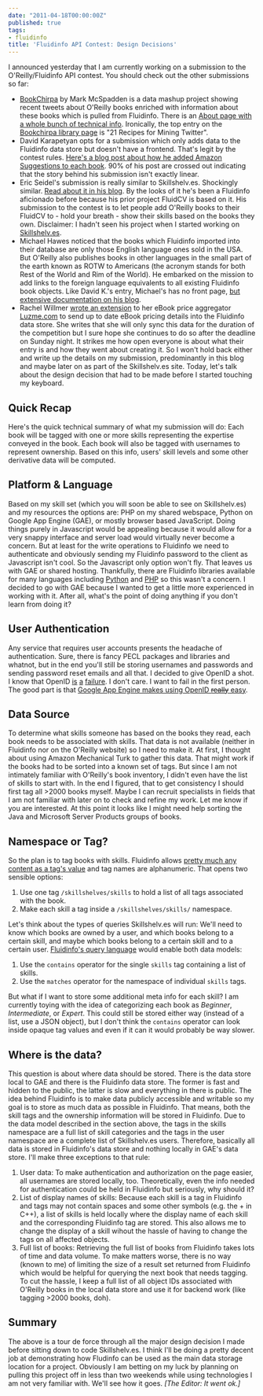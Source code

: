 ```yaml
---
date: "2011-04-18T00:00:00Z"
published: true
tags:
- fluidinfo
title: 'Fluidinfo API Contest: Design Decisions'
---
```


I announced yesterday that I am currently working on a submission to the O'Reilly/Fluidinfo API contest. You should check out the other submissions so far:

* [BookChirpa](http://www.bookchirpa.com/) by Mark McSpadden is a data mashup project showing recent tweets about O'Reilly books enriched with information about these books which is pulled from Fluidinfo. There is an [About page with a whole bunch of technical info](http://www.bookchirpa.com/about). Ironically, the top entry on the [Bookchirpa library page](http://www.bookchirpa.com/books) is "21 Recipes for Mining Twitter".
* David Karapetyan opts for a submission which only adds data to the Fluidinfo data store but doesn't have a frontend. That's legit by the contest rules. [Here's a blog post about how he added Amazon Suggestions to each book](http://articulationstudy.posterous.com/oreilly-writable-api-competition). 90% of his post are crossed out indicating that the story behind his submission isn't exactly linear.
* Eric Seidel's submission is really similar to Skillshelv.es. Shockingly similar. [Read about it in his blog](http://eseidel.org/blog/2011/04/fluidinfo-oreilly-competition/). By the looks of it he's been a Fluidinfo aficionado before because his prior project FluidCV is based on it. His submission to the contest is to let people add O'Reilly books to their FluidCV to - hold your breath - show their skills based on the books they own. Disclaimer: I hadn't seen his project when I started working on [Skillshelv.es](http://www.skillshelv.es/).
* Michael Hawes noticed that the books which Fluidinfo imported into their database are only those English language ones sold in the USA. But O'Reilly also publishes books in other languages in the small part of the earth known as ROTW to Americans (the acronym stands for both Rest of the World and Rim of the World). He embarked on the mission to add links to the foreign language equivalents to all existing Fluidinfo book objects. Like David K.'s entry, Michael's has no front page, [but extensive documentation on his blog](http://www.gottahavacuppamocha.com/about/oreilly-fluidinfo-api-competition/).
* Rachel Willmer [wrote an extension](http://luzme.com/blog/2011/04/luzme-enters-fluidinfos-writable-api-competition/) to her eBook price aggregator [Luzme.com](http://www.luzme.com/) to send up to date eBook pricing details into the Fluidinfo data store. She writes that she will only sync this data for the duration of the competition but I sure hope she continues to do so after the deadline on Sunday night.
It strikes me how open everyone is about what their entry is and how they went about creating it. So I won't hold back either and write up the details on my submission, predominantly in this blog and maybe later on as part of the Skillshelv.es site. Today, let's talk about the design decision that had to be made before I started touching my keyboard.

## Quick Recap

Here's the quick technical summary of what my submission will do: Each book will be tagged with one or more skills representing the expertise conveyed in the book. Each book will also be tagged with usernames to represent ownership. Based on this info, users' skill levels and some other derivative data will be computed.

## Platform & Language

Based on my skill set (which you will soon be able to see on Skillshelv.es) and my resources the options are: PHP on my shared webspace, Python on Google App Engine (GAE), or mostly browser based JavaScript. Doing things purely in Javascript would be appealing because it would allow for a very snappy interface and server load would virtually never become a concern. But at least for the write operations to Fluidinfo we need to authenticate and obviously sending my Fluidinfo password to the client as Javascript isn't cool. So the Javascript only option won't fly. That leaves us with GAE or shared hosting. Thankfully, there are Fluidinfo libraries available for many languages including [Python](https://github.com/paparent/phpFluidDB) and [PHP](https://github.com/paparent/phpFluidDB) so this wasn't a concern. I decided to go with GAE because I wanted to get a little more experienced in working with it. After all, what's the point of doing anything if you don't learn from doing it?

## User Authentication

Any service that requires user accounts presents the headache of authentication. Sure, there is fancy PECL packages and libraries and whatnot, but in the end you'll still be storing usernames and passwords and sending password reset emails and all that. I decided to give OpenID a shot. I know that OpenID [is](http://productblog.37signals.com/products/2011/01/well-be-retiring-our-support-of-openid-on-may-1.html) [a](http://blog.wekeroad.com/thoughts/open-id-is-a-party-that-happened) [failure](http://www.quora.com/OpenID/What-s-wrong-with-OpenID). I don't care. I want to fail in the first person. The good part is that [Google App Engine makes using OpenID ~~really~~ easy](http://code.google.com/appengine/articles/openid.html).

## Data Source

To determine what skills someone has based on the books they read, each book needs to be associated with skills. That data is not available (neither in Fluidinfo nor on the O'Reilly website) so I need to make it. At first, I thought about using Amazon Mechanical Turk to gather this data. That might work if the books had to be sorted into a known set of tags. But since I am not intimately familiar with O'Reilly's book inventory, I didn't even have the list of skills to start with. In the end I figured, that to get consistency I should first tag all >2000 books myself. Maybe I can recruit specialists in fields that I am not familiar with later on to check and refine my work. Let me know if you are interested. At this point it looks like I might need help sorting the Java and Microsoft Server Products groups of books.

## Namespace or Tag?

So the plan is to tag books with skills. Fluidinfo allows [pretty much any content as a tag's value](http://doc.fluidinfo.com/fluidDB/api/tag-values.html) and tag names are alphanumeric. That opens two sensible options:

1. Use one tag `/skillshelves/skills` to hold a list of all tags associated with the book.
2. Make each skill a tag inside a `/skillshelves/skills/` namespace.

Let's think about the types of queries Skillshelv.es will run: We'll need to know which books are owned by a user, and which books belong to a certain skill, and maybe which books belong to a certain skill and to a certain user. [Fluidinfo's query language](http://doc.fluidinfo.com/fluidDB/queries.html) would enable both data models:

1. Use the `contains` operator for the single `skills` tag containing a list of skills.
2. Use the `matches` operator for the namespace of individual `skills` tags.

But what if I want to store some additional meta info for each skill? I am currently toying with the idea of categorizing each book as *Beginner*, *Intermediate*, or *Expert*. This could still be stored either way (instead of a list, use a JSON object), but I don't think the `contains` operator can look inside opaque tag values and even if it can it would probably be way slower.

## Where is the data?

This question is about where data should be stored. There is the data store local to GAE and there is the Fluidinfo data store. The former is fast and hidden to the public, the latter is slow and everything in there is public. The idea behind Fluidinfo is to make data publicly accessible and writable so my goal is to store as much data as possible in Fluidinfo. That means, both the skill tags and the ownership information will be stored in Fluidinfo. Due to the data model described in the section above, the tags in the skills namespace are a full list of skill categories and the tags in the user namespace are a complete list of Skillshelv.es users. Therefore, basically all data is stored in Fluidinfo's data store and nothing locally in GAE's data store. I'll make three exceptions to that rule:

1. User data: To make authentication and authorization on the page easier, all usernames are stored locally, too. Theoretically, even the info needed for authentication could be held in Fluidinfo but seriously, why should it?
2. List of display names of skills: Because each skill is a tag in Fluidinfo and tags may not contain spaces and some other symbols (e.g. the + in C++), a list of skills is held locally where the display name of each skill and the corresponding Fluidinfo tag are stored. This also allows me to change the display of a skill wihout the hassle of having to change the tags on all affected objects.
3. Full list of books: Retrieving the full list of books from Fluidinfo takes lots of time and data volume. To make matters worse, there is no way (known to me) of limiting the size of a result set returned from Fluidinfo which would be helpful for querying the next book that needs tagging. To cut the hassle, I keep a full list of all object IDs associated with O'Reilly books in the local data store and use it for backend work (like tagging >2000 books, doh).

## Summary

The above is a tour de force through all the major design decision I made before sitting down to code Skillshelv.es. I think I'll be doing a pretty decent job at demonstrating how Fludinfo can be used as the main data storage location for a project. Obviously I am betting on my luck by planning on pulling this project off in less than two weekends while using technologies I am not very familiar with. We'll see how it goes. *[The Editor: It went ok.]*
